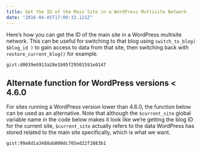 ```yaml
---
title: Get the ID of the Main Site in a WordPress Multisite Network
date: "2016-04-05T17:00:32.121Z"
---
```


Here’s how you can get the ID of the main site in a WordPress multisite network. This can be useful for switching to that blog using `switch_to_blog( $blog_id )` to gain access to data from that site, then switching back with `restore_current_blog()` for example.

`gist:d0039e6913a28e1b95f29501591e0147`

## Alternate function for WordPress versions < 4.6.0

For sites running a WordPress version lower than 4.6.0, the function below can be used as an alternative. Note that although the `$current_site` global variable name in the code below makes it look like we’re getting the blog ID for the current site, `$current_site` actually refers to the data WordPress has stored related to the main site specifically, which is what we want.

`gist:99a0d1a3488ab800dc705ed22f1883b1`